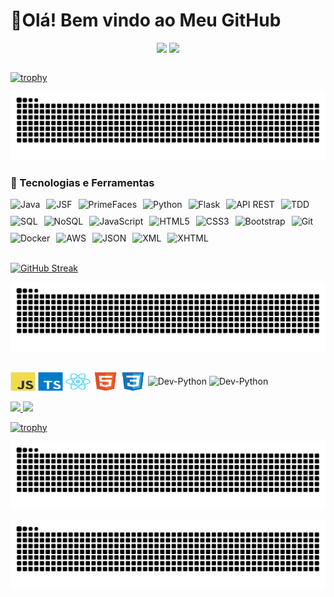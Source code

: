 
# 👋Olá! Bem vindo ao Meu GitHub

<!-- -->
<div align="center">
  <a href="https://github.com/JoaoPedro-SA">
 <!--   <img height="180em" src="https://github-readme-stats.vercel.app/api?username=JoaoPedro-SA&show_icons=true&theme=white&include_all_commits=true"/>
    <img height="180em" src="https://github-readme-stats.vercel.app/api/top-langs/?username=JoaoPedro-SA&layout=compact&langs_count=5&theme=white"/> 
    <img height="180em" src="https://github-readme-stats.vercel.app/api?username=JoaoPedro-SA&show_icons=true&theme=dracula&include_all_commits=true"/>
    <img height="180em" src="https://github-readme-stats.vercel.app/api/top-langs/?username=JoaoPedro-SA&layout=compact&langs_count=8&theme=dracula"/> 
    <img height="250em" src="https://github-readme-stats.vercel.app/api?username=JoaoPedro-SA&show_icons=true&theme=radical&include_all_commits=true&locale=pt-br"/>
   <!-- <img height="250em" src="https://github-readme-stats.vercel.app/api/top-langs/?username=JoaoPedro-SA&hide_progress=true&langs_count=10&theme=radical"/> 
    <img height="300em" src="https://github-readme-stats.vercel.app/api/top-langs/?username=JoaoPedro-SA&hide=HTML,CSS,&langs_count=10&locale=pt-br&theme=radical"/> -->
  </a>

<table>
  <tr>
    <div style="display: inline_block">
      <img height="200em" src="https://github-readme-stats.vercel.app/api?username=JoaoPedro-SA&show_icons=true&theme=dracula&include_all_commits=true&locale=pt-br&rank_icon=github"/>
      <img height="200em" src="https://github-readme-stats.vercel.app/api/top-langs/?username=JoaoPedro-SA&hide=HTML,CSS,&langs_count=10&locale=pt-br&theme=dracula&layout=donut"/>
    <div>
  </tr>
</table>
</div>

      
  [![trophy](https://github-profile-trophy.vercel.app/?username=JoaoPedro-SA&theme=onedark)](https://github.com/ryo-ma/github-profile-trophy)

![Snake animation](https://github.com/JoaoPedro-SA/JoaoPedro-SA/blob/output/github-contribution-grid-snake-dark.svg)


### 🚀 Tecnologias e Ferramentas

<div style="display: flex; flex-wrap: wrap; gap: 10px;">

  <!-- Java -->
  <img alt="Java" src="https://img.shields.io/badge/Java-ED8B00?style=for-the-badge&logo=java&logoColor=white"/>
  
  <!-- JSF -->
  <img alt="JSF" src="https://img.shields.io/badge/JSF-007396?style=for-the-badge&logo=java&logoColor=white"/>
  
  <!-- PrimeFaces -->
  <img alt="PrimeFaces" src="https://img.shields.io/badge/PrimeFaces-6DB33F?style=for-the-badge&logo=prime&logoColor=white"/>
  
  <!-- Python -->
  <img alt="Python" src="https://img.shields.io/badge/Python-3776AB?style=for-the-badge&logo=python&logoColor=white"/>
  
  <!-- Flask -->
  <img alt="Flask" src="https://img.shields.io/badge/Flask-000000?style=for-the-badge&logo=flask&logoColor=white"/>
  
  <!-- API REST -->
  <img alt="API REST" src="https://img.shields.io/badge/API%20REST-FF6C37?style=for-the-badge&logo=postman&logoColor=white"/>
  
  <!-- TDD -->
  <img alt="TDD" src="https://img.shields.io/badge/TDD-4B32C3?style=for-the-badge"/>
  
  <!-- SQL -->
  <img alt="SQL" src="https://img.shields.io/badge/SQL-4479A1?style=for-the-badge&logo=postgresql&logoColor=white"/>
  
  <!-- NoSQL -->
  <img alt="NoSQL" src="https://img.shields.io/badge/NoSQL-005A9C?style=for-the-badge&logo=mongodb&logoColor=white"/>
  
  <!-- JavaScript -->
  <img alt="JavaScript" src="https://img.shields.io/badge/JavaScript-F7DF1E?style=for-the-badge&logo=javascript&logoColor=black"/>
  
  <!-- HTML -->
  <img alt="HTML5" src="https://img.shields.io/badge/HTML5-E34F26?style=for-the-badge&logo=html5&logoColor=white"/>
  
  <!-- CSS -->
  <img alt="CSS3" src="https://img.shields.io/badge/CSS3-1572B6?style=for-the-badge&logo=css3&logoColor=white"/>
  
  <!-- Bootstrap -->
  <img alt="Bootstrap" src="https://img.shields.io/badge/Bootstrap-7952B3?style=for-the-badge&logo=bootstrap&logoColor=white"/>
  
  <!-- Git -->
  <img alt="Git" src="https://img.shields.io/badge/Git-F05032?style=for-the-badge&logo=git&logoColor=white"/>
  
  <!-- Docker -->
  <img alt="Docker" src="https://img.shields.io/badge/Docker-2496ED?style=for-the-badge&logo=docker&logoColor=white"/>
  
  <!-- AWS -->
  <img alt="AWS" src="https://img.shields.io/badge/AWS-232F3E?style=for-the-badge&logo=amazon-aws&logoColor=white"/>
  
  <!-- JSON -->
  <img alt="JSON" src="https://img.shields.io/badge/JSON-000000?style=for-the-badge&logo=json&logoColor=white"/>
  
  <!-- XML -->
  <img alt="XML" src="https://img.shields.io/badge/XML-0060AC?style=for-the-badge&logo=xml&logoColor=white"/>
  
  <!-- XHTML -->
  <img alt="XHTML" src="https://img.shields.io/badge/XHTML-264DE4?style=for-the-badge&logo=html5&logoColor=white"/>

</div>

<br>

<a href="https://git.io/streak-stats"><img src="https://streak-stats.demolab.com?user=JoaoPedro-SA&theme=highcontrast&locale=pt_BR&short_numbers=true&date_format=j%20M%5B%20Y%5D&background=45%2C7B7B7B%2C00000000" alt="GitHub Streak" /></a>

![Snake animation](https://github.com/JoaoPedro-SA/JoaoPedro-SA/blob/output/github-contribution-grid-snake-dark.svg)

<div style="display: inline_block"><br>
  <img align="center" alt="Dev-Js" height="30" width="40" src="https://raw.githubusercontent.com/devicons/devicon/master/icons/javascript/javascript-original.svg"/>
  <img align="center" alt="Dev-Ts" height="30" width="40" src="https://raw.githubusercontent.com/devicons/devicon/master/icons/typescript/typescript-original.svg"/>
   <img align="center" alt="Dev-React" height="30" width="40" src="https://raw.githubusercontent.com/devicons/devicon/master/icons/react/react-original.svg"/> 
  <img align="center" alt="Dev-HTML" height="30" width="40" src="https://raw.githubusercontent.com/devicons/devicon/master/icons/html5/html5-original.svg"/>
  <img align="center" alt="Dev-CSS" height="30" width="40" src="https://raw.githubusercontent.com/devicons/devicon/master/icons/css3/css3-original.svg"/>
  <img align="center" alt="Dev-Python" height="30" width="40"  src="https://cdn.jsdelivr.net/gh/devicons/devicon@latest/icons/python/python-original.svg" />
  <img align="center" alt="Dev-Python" height="30" width="40"  src="https://cdn.jsdelivr.net/gh/devicons/devicon@latest/icons/java/java-original.svg" />         
</div>


<div>
  <br>
  <a href="mailto:antunesjoaopedro3@gmail.com">
    <img src="https://img.shields.io/badge/-Gmail-%23333?style=for-the-badge&logo=gmail&logoColor=white"/>
  </a>
  <a href="https://www.linkedin.com/in/jo%C3%A3o-pedro-silva-antunes/" target="_blank">
    <img src="https://img.shields.io/badge/-LinkedIn-%230077B5?style=for-the-badge&logo=linkedin&logoColor=white"/>
  </a>

  [![trophy](https://github-profile-trophy.vercel.app/?username=JoaoPedro-SA&theme=onedark)](https://github.com/ryo-ma/github-profile-trophy)


![Snake animation](https://github.com/JoaoPedro-SA/JoaoPedro-SA/blob/output/github-contribution-grid-snake.svg) 


<picture>
  <source media="(prefers-color-scheme: dark)" srcset="https://raw.githubusercontent.com/JoaoPedro-SA/JoaoPedro-SA/output/github-contribution-grid-snake-dark.svg" />
  <source media="(prefers-color-scheme: light)" srcset="https://raw.githubusercontent.com/JoaoPedro-SA/JoaoPedro-SA/output/github-contribution-grid-snake.svg" />
  <img alt="github-snake" src="https://raw.githubusercontent.com/JoaoPedro-SA/JoaoPedro-SA/output/github-contribution-grid-snake.svg" />
</picture>




